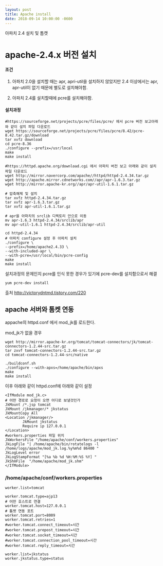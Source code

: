```yaml
---
layout: post
title: Apache install
date: 2018-09-14 10:00:00 -0600
---
```

아파치 2.4 설치 및 톰캣 



# apache-2.4.x 버전 설치

#### 조건 

1. 아파치 2.0을 설치할 때는 apr, apri-util을 설치하지 않았지만 2.4 이상에서는 apr, apr-util이 없기 때문에 별도로 설치해야함.

2. 아파치 2.4를 설치할때에 pcre를 설치해야함.

#### 설치과정
```
#https://sourceforge.net/projects/pcre/files/pcre/ 에서 pcre 버전 보고아래와 같이 설치 파일 다운로드
wget https://sourceforge.net/projects/pcre/files/pcre/8.42/pcre-8.42.tar.gz/download
tar xvfz download 
cd pcre-8.36
./configure --prefix=/usr/local
make
make install

#https://httpd.apache.org/download.cgi 에서 아파치 버전 보고 아래와 같이 설치 파일 다운로드
wget http://mirror.navercorp.com/apache//httpd/httpd-2.4.34.tar.gz
wget http://apache.mirror.cdnetworks.com//apr/apr-1.6.3.tar.gz
wget http://mirror.apache-kr.org//apr/apr-util-1.6.1.tar.gz

# 압축해제 및 설치
tar xvfz httpd-2.4.34.tar.gz
tar xvfz apr-1.6.3.tar.gz
tar xvfz apr-util-1.6.1.tar.gz

# apr을 아파치의 srclib 디렉토리 안으로 이동
mv apr-1.6.3 httpd-2.4.34/srclib/apr
mv apr-util-1.6.1 httpd-2.4.34/srclib/apr-util

cd httpd-2.4.34
# 아파치 configure 설정 후 아파치 설치
./configure \
--prefix=/home/apache2.4.33 \
--with-included-apr \
--with-pcre=/usr/local/bin/pcre-config
make
make install

```

설치과정의 문제인지 pcre를 인식 못한 경우가 있기에 pcre-dev를 설치함으로서 해결

```
yum pcre-dev install
```

출처 http://victorydntmd.tistory.com/220



## apache 서버와 톰켓 연동

appache의 httpd.conf 에서 mod_jk를 로드한다.

mod_jk가 없을 경우

```
wget http://mirror.apache-kr.org/tomcat/tomcat-connectors/jk/tomcat-connectors-1.2.44-src.tar.gz
tar zxvf tomcat-connectors-1.2.44-src.tar.gz
cd tomcat-connectors-1.2.44-src/native

./buildconf.sh
./configure --with-apxs=/home/apache/bin/apxs
make
make install
```

이후 아래와 같이 httpd.conf에 아래와 같이 설정

``` 
<IfModule mod_jk.c>
# 어떤 경로로 요청이 오면 어디로 보낼것인가
JkMount /*.jsp tomcat
JkMount /jkmanager/* jkstatus
JkMountCopy All
<Location /jkmanager/>
        JkMount jkstatus
        Require ip 127.0.0.1
</Location>
#workers.properties 파일 위치
JkWorkersFile "/home/apache/conf/workers.properties"
JkLogFile "| /home/apache/bin/rotatelogs -l /home/logs/apache/mod_jk.log.%y%m%d 86400 "
JkLogLevel error
JkLogStampFormat "[%a %b %d %H:%M:%S %Y] "
JkShmFile  "/home/apache/mod_jk.shm"
</IfModule>
```

### /home/apache/conf/workers.properties

```
worker.list=tomcat

worker.tomcat.type=ajp13
# 어떤 호스트로 연결 
worker.tomcat.host=127.0.0.1
# 톰켓 연동 포트
worker.tomcat.port=8009
worker.tomcat.retries=1
#worker.tomcat.connect_timeout=시간
#worker.tomcat.prepost_timeout=시간
#worker.tomcat.socket_timeout=시간
#worker.tomcat.connection_pool_timeout=시간
#worker.tomcat.reply_timeout=시간

worker.list=jkstatus
worker.jkstatus.type=status
```
